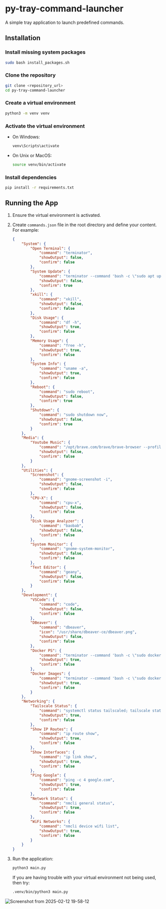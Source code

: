 # py-tray-command-launcher

A simple tray application to launch predefined commands.

## Installation

### Install missing system packages

```sh
sudo bash install_packages.sh
```

### Clone the repository

```sh
git clone <repository_url>
cd py-tray-command-launcher
```

### Create a virtual environment

```sh
python3 -m venv venv
```

### Activate the virtual environment

- On Windows:

    ```sh
    venv\Scripts\activate
    ```

- On Unix or MacOS:

    ```sh
    source venv/bin/activate
    ```

### Install dependencies

```sh
pip install -r requirements.txt
```

## Running the App

1. Ensure the virtual environment is activated.

2. Create `commands.json` file in the root directory and define your content. For example:

    ```json
    {
        "System": {
            "Open Terminal": {
                "command": "terminator",
                "showOutput": false,
                "confirm": false
            },
            "System Update": {
                "command": "terminator --command 'bash -c \"sudo apt update; sudo apt upgrade -y; exec bash\"'",
                "showOutput": false,
                "confirm": true
            },
            "xkill": {
                "command": "xkill",
                "showOutput": false,
                "confirm": false
            },
            "Disk Usage": {
                "command": "df -h",
                "showOutput": true,
                "confirm": false
            },
            "Memory Usage": {
                "command": "free -h",
                "showOutput": true,
                "confirm": false
            },
            "System Info": {
                "command": "uname -a",
                "showOutput": true,
                "confirm": false
            },
            "Reboot": {
                "command": "sudo reboot",
                "showOutput": false,
                "confirm": true
            },
            "Shutdown": {
                "command": "sudo shutdown now",
                "showOutput": false,
                "confirm": true
            }
        },
        "Media": {
            "Youtube Music": {
                "command": "/opt/brave.com/brave/brave-browser --profile-directory=Default --app-id=111",
                "showOutput": false,
                "confirm": false
            }
        },
        "Utilities": {
            "Screenshot": {
                "command": "gnome-screenshot -i",
                "showOutput": false,
                "confirm": false
            },
            "CPU-X": {
                "command": "cpu-x",
                "showOutput": false,
                "confirm": false
            },
            "Disk Usage Analyzer": {
                "command": "baobab",
                "showOutput": false,
                "confirm": false
            },
            "System Monitor": {
                "command": "gnome-system-monitor",
                "showOutput": false,
                "confirm": false
            },
            "Text Editor": {
                "command": "geany",
                "showOutput": false,
                "confirm": false
            }
        },
        "Development": {
            "VSCode": {
                "command": "code",
                "showOutput": false,
                "confirm": false
            },
            "DBeaver": {
                "command": "dbeaver",
                "icon": "/usr/share/dbeaver-ce/dbeaver.png",
                "showOutput": false,
                "confirm": false
            },
            "Docker PS": {
                "command": "terminator --command 'bash -c \"sudo docker ps; exec bash\"'",
                "showOutput": true,
                "confirm": false
            },
            "Docker Images": {
                "command": "terminator --command 'bash -c \"sudo docker images; exec bash\"'",
                "showOutput": true,
                "confirm": false
            }
        },
        "Networking": {
            "Tailscale Status": {
                "command": "systemctl status tailscaled; tailscale status;",
                "showOutput": true,
                "confirm": false
            },
            "Show IP Routes": {
                "command": "ip route show",
                "showOutput": true,
                "confirm": false
            },
            "Show Interfaces": {
                "command": "ip link show",
                "showOutput": true,
                "confirm": false
            },
            "Ping Google": {
                "command": "ping -c 4 google.com",
                "showOutput": true,
                "confirm": false
            },
            "Network Status": {
                "command": "nmcli general status",
                "showOutput": true,
                "confirm": false
            },
            "WiFi Networks": {
                "command": "nmcli device wifi list",
                "showOutput": true,
                "confirm": false
            }
        }
    }
    ```

3. Run the application:

    ```sh
    python3 main.py
    ```

    If you are having trouble with your virtual environment not being used, then try:

    ```sh
    .venv/bin/python3 main.py
    ```
    
![Screenshot from 2025-02-12 19-58-12](https://github.com/user-attachments/assets/834e778d-5905-4523-a77b-c533ffb152e9)
